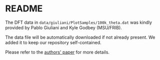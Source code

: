 # README

The DFT data in `data/giuliani/PlotSamples/100k_theta.dat` was kindly provided by Pablo Giuliani and Kyle Godbey (MSU/FRIB). 

The data file will be automatically downloaded if not already present. We added it to keep our repository self-contained.

Please refer to the [authors' paper](https://inspirehep.net/literature/2157225) for more details.